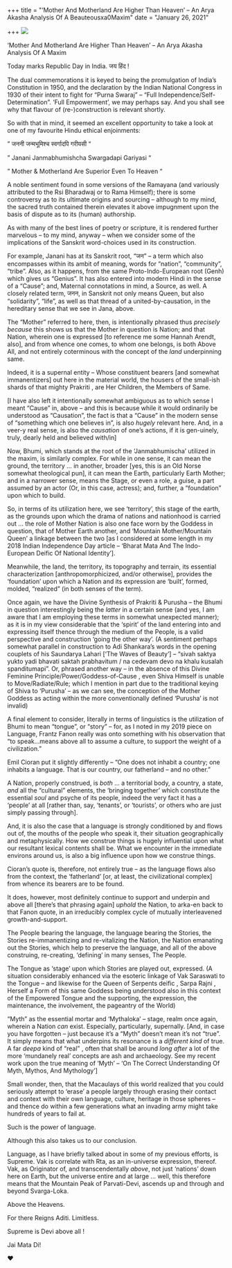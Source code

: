 +++
title = "‘Mother And Motherland Are Higher Than Heaven’ – An Arya Akasha Analysis Of A Beauteousxa0Maxim"
date = "January 26, 2021"

+++
![](https://aryaakasha.files.wordpress.com/2019/08/b7d77c00d41c918fdab8c01ed2a9e1e2.jpg?w=564)

‘Mother And Motherland Are Higher Than Heaven’ – An Arya Akasha Analysis
Of A Maxim

Today marks Republic Day in India. जय हिंद !

The dual commemorations it is keyed to being the promulgation of India’s
Constitution in 1950, and the declaration by the Indian National
Congress in 1930 of their intent to fight for “Purna Swaraj” – “Full
Independence/Self-Determination”. ‘Full Empowerment’, we may perhaps
say. And you shall see why that flavour of (re-)construction is relevant
shortly.

So with that in mind, it seemed an excellent opportunity to take a look
at one of my favourite Hindu ethical enjoinments:

” जननी जन्मभूमिश्च स्वर्गादपि गरीयसी “

” Janani Janmabhumishcha Swargadapi Gariyasi “

” Mother & Motherland Are Superior Even To Heaven “

A noble sentiment found in some versions of the Ramayana (and variously
attributed to the Rsi Bharadwaj or to Rama Himself); there is some
controversy as to its ultimate origins and sourcing – although to my
mind, the sacred truth contained therein elevates it above impugnment
upon the basis of dispute as to its (human) authorship.

As with many of the best lines of poetry or scripture, it is rendered
further marvelous – to my mind, anyway – when we consider some of the
implications of the Sanskrit word-choices used in its construction.

For example, Janani has at its Sanskrit root, “जन” – a term which also
encompasses within its ambit of meaning, words for “nation”,
“community”, “tribe”. Also, as it happens, from the same
Proto-Indo-European root (Genh) which gives us “Genius”. It has also
entered into modern Hindi in the sense of a “Cause”; and, Maternal
connotations in mind, a Source, as well. A closely related term, जनन, in
Sanskrit not only means Queen, but also “solidarity”, “life”, as well as
that thread of a united-by-causation, in the hereditary sense that we
see in Jana, above.

The “Mother” referred to here, then, is intentionally phrased thus
*precisely because* this shows us that the Mother in question is Nation;
and that Nation, wherein one is expressed \[to reference me some Hannah
Arendt, also\], and from whence one comes, to whom one belongs, is both
Above All, and not entirely coterminous with the concept of the *land*
underpinning same.

Indeed, it is a supernal entity – Whose constituent bearers \[and
somewhat immanentizers\] out here in the material world, the housers of
the small-ish shards of that mighty Prakriti , are Her Children, the
Members of Same.

\[I have also left it intentionally somewhat ambiguous as to which sense
I meant “Cause” in, above – and this is because while it would
ordinarily be understood as “Causation”, the fact is that a “Cause” in
the modern sense of “something which one believes in”, is also *hugely*
relevant here. And, in a veer-y real sense, is also the *causation* of
one’s actions, if it is gen-uinely, truly, dearly held and believed
with/in\]

Now, Bhumi, which stands at the root of the ‘Janmabhumischa’ utilized in
the maxim, is similarly complex. For while in one sense, it can mean the
ground, the territory … in another, broader \[yes, this is an Old Norse
somewhat theological pun\], it can mean the Earth, particularly Earth
Mother; and in a narrower sense, means the Stage, or even a role, a
guise, a part assumed by an actor (Or, in this case, actress); and,
further, a “foundation” upon which to build.

So, in terms of its utilization here, we see ‘territory’, this stage of
the earth, as the grounds upon which the drama of nations and nationhood
is carried out … the role of Mother Nation is also one face worn by the
Goddess in question, that of Mother Earth another, and ‘Mountain
Mother/Mountain Queen’ a linkage between the two \[as I considered at
some length in my 2018 Indian Independence Day article – ‘Bharat Mata
And The Indo-European Deific Of National Identity’\].

Meanwhile, the land, the territory, its topography and terrain, its
essential characterization \[anthropomorphicized, and/or otherwise\],
provides the ‘foundation’ upon which a Nation and its expression are
‘built’, formed, molded, “realized” (in both senses of the term).

Once again, we have the Divine Synthesis of Prakriti & Purusha – the
Bhumi in question interestingly being the *latter* in a certain sense
(and yes, I am aware that I am employing these terms in somewhat
unexpected manner); as it is in my view considerable that the ‘spirit’
of the land entering into and expressing itself thence through the
medium of the People, is a valid perspective and construction ‘going the
other way’. (A sentiment perhaps somewhat parallel in construction to
Adi Shankara’s words in the opening couplets of his Saundarya Lahari
\[‘The Waves of Beauty’\] – “sivah saktya yukto yadi bhavati saktah
prabhavitum / na cedevam devo na khalu kusalah spanditumapi”. Or,
phrased another way – in the absence of this Divine Feminine
Principle/Power/Goddess-of-Cause , even Shiva Himself is unable to
Move/Radiate/Rule; which I mention in part due to the traditional keying
of Shiva to ‘Purusha’ – as we can see, the conception of the Mother
Goddess as acting within the more conventionally defined ‘Purusha’ is
not invalid)

A final element to consider, literally in terms of linguistics is the
utilization of Bhumi to mean “tongue”, or “story” – for, as I noted in
my 2019 piece on Language, Frantz Fanon really was onto something with
his observation that “to speak…means above all to assume a culture, to
support the weight of a civilization.”

Emil Cioran put it slightly differently – “One does not inhabit a
country; one inhabits a language. That is our country, our fatherland –
and no other.”

A Nation, properly construed, is *both* … a territorial body, a country,
a state, *and* all the “cultural” elements, the ‘bringing together’
which constitute the essential *soul* and psyche of its people, indeed
the very fact it has a ‘people’ at all \[rather than, say, ‘tenants’, or
‘tourists’, or others who are just simply passing through\].

And, it is also the case that a language is strongly conditioned by and
flows out of, the mouths of the people who speak it, their situation
geographically and metaphysically. How we construe things is hugely
influential upon what our resultant lexical contents shall be. What we
encounter in the immediate environs around us, is also a big influence
upon how we construe things.

Cioran’s quote is, therefore, not entirely true – as the language flows
also from the context, the ‘fatherland’ \[or, at least, the
civilizational complex\] from whence its bearers are to be found.

It does, however, most definitely continue to support and underpin and
above all \[there’s that phrasing again\] *uphold* the Nation, to
arka-en back to that Fanon quote, in an irreducibly complex cycle of
mutually interleavened growth-and-support.

The People bearing the language, the language bearing the Stories, the
Stories re-immanentizing and re-vitalizing the Nation, the Nation
emanating out the Stories, which help to preserve the language, and all
of the above construing, re-creating, ‘defining’ in many senses, The
People.

The Tongue as ‘stage’ upon which Stories are played out, expressed. (A
situation considerably enhanced via the esoteric linkage of Vak
Saraswati to the Tongue – and likewise for the Queen of Serpents deific
, Sarpa Rajni , Herself a Form of this same Goddess being understood
also in this context of the Empowered Tongue and the supporting, the
expression, the maintenance, the involvement, the pageantry of the
World)

“Myth” as the essential mortar and ‘Mythaloka’ – stage, realm once
again, wherein a Nation *can* exist. Especially, particularly,
supernally. \[And, in case you have forgotten – just because it’s a
“Myth” doesn’t mean it’s not “true”. It simply means that what underpins
its resonance is a *different kind* of true. A far *deepa* kind of
“real” , often that shall be around *long after* a lot of the more
‘mundanely real’ concepts are ash and archaeology. See my recent work
upon the true meaning of ‘Myth’ – ‘On The Correct Understanding Of Myth,
Mythos, And Mythology’\]

Small wonder, then, that the Macaulays of this world realized that you
could seriously attempt to ‘erase’ a people largely through erasing
their contact and context with their own language, culture, heritage in
those spheres – and thence do within a few generations what an invading
army might take hundreds of years to fail at.

Such is the power of language.

Although this also takes us to our conclusion.

Language, as I have briefly talked about in some of my previous efforts,
is Supreme. Vak is correlate with Rta, as an in-universe expression,
thereof. Vak, as Originator of, and transcendentally *above*, not just
‘nations’ down here on Earth, but the universe entire and at large …
well, this therefore means that the Mountain Peak of Parvati-Devi,
ascends up and through and beyond Svarga-Loka.  
  
Above the Heavens.  
  
For there Reigns Aditi. Limitless.

Supreme is Devi above all !

Jai Mata Di!

❤

